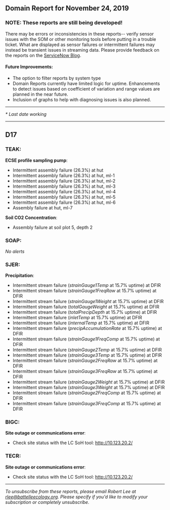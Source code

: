 ## Domain Report for November 24, 2019


### NOTE: These reports are still being developed!
There may be errors or inconsistencies in these reports-- verify sensor issues with the SOM or other monitoring tools before putting in a trouble ticket. What are displayed as sensor failures or intermittent failures may instead be transient issues in streaming data.
Please provide feedback on the reports on the [ServiceNow Blog](https://neon.service-now.com/community?id=community_blog&sys_id=9b4fbe8adbed734017ecf9041d9619be).

#### Future Improvements: 
 - The option to filter reports by system type 
 - Domain Reports currently have limited logic for uptime. Enhancements to detect issues based on coefficient of variation and range values are planned in the near future.
 - Inclusion of graphs to help with diagnosing issues is also planned.

***

_* Last date working_

***
## D17

### TEAK:

**ECSE profile sampling pump**:
 - Intermittent assembly failure (26.3%) at hut
 - Intermittent assembly failure (26.3%) at hut, ml-1
 - Intermittent assembly failure (26.3%) at hut, ml-2
 - Intermittent assembly failure (26.3%) at hut, ml-3
 - Intermittent assembly failure (26.3%) at hut, ml-4
 - Intermittent assembly failure (26.3%) at hut, ml-5
 - Intermittent assembly failure (26.3%) at hut, ml-6
 - Assembly failure at hut, ml-7

**Soil CO2 Concentration**:
 - Assembly failure at soil plot 5, depth 2

### SOAP:

_No alerts_

### SJER:

**Precipitation**:
 - Intermittent stream failure (_strainGauge1Temp_ at 15.7% uptime) at DFIR
 - Intermittent stream failure (_strainGauge1FreqRaw_ at 15.7% uptime) at DFIR
 - Intermittent stream failure (_strainGauge1Weight_ at 15.7% uptime) at DFIR
 - Intermittent stream failure (_totalGaugeWeight_ at 15.7% uptime) at DFIR
 - Intermittent stream failure (_totalPrecipDepth_ at 15.7% uptime) at DFIR
 - Intermittent stream failure (_inletTemp_ at 15.7% uptime) at DFIR
 - Intermittent stream failure (_internalTemp_ at 15.7% uptime) at DFIR
 - Intermittent stream failure (_precipAccumulationRate_ at 15.7% uptime) at DFIR
 - Intermittent stream failure (_strainGauge1FreqComp_ at 15.7% uptime) at DFIR
 - Intermittent stream failure (_strainGauge2Temp_ at 15.7% uptime) at DFIR
 - Intermittent stream failure (_strainGauge3Temp_ at 15.7% uptime) at DFIR
 - Intermittent stream failure (_strainGauge2FreqRaw_ at 15.7% uptime) at DFIR
 - Intermittent stream failure (_strainGauge3FreqRaw_ at 15.7% uptime) at DFIR
 - Intermittent stream failure (_strainGauge2Weight_ at 15.7% uptime) at DFIR
 - Intermittent stream failure (_strainGauge3Weight_ at 15.7% uptime) at DFIR
 - Intermittent stream failure (_strainGauge2FreqComp_ at 15.7% uptime) at DFIR
 - Intermittent stream failure (_strainGauge3FreqComp_ at 15.7% uptime) at DFIR

### BIGC:

**Site outage or communications error**:
 - Check site status with the LC SoH tool: http://10.123.20.2/

### TECR:

**Site outage or communications error**:
 - Check site status with the LC SoH tool: http://10.123.20.2/

***

_To unsubscribe from these reports, please email Robert Lee at rlee@battelleecology.org. Please specify if you'd like to modify your subscription or completely unsubscribe._
